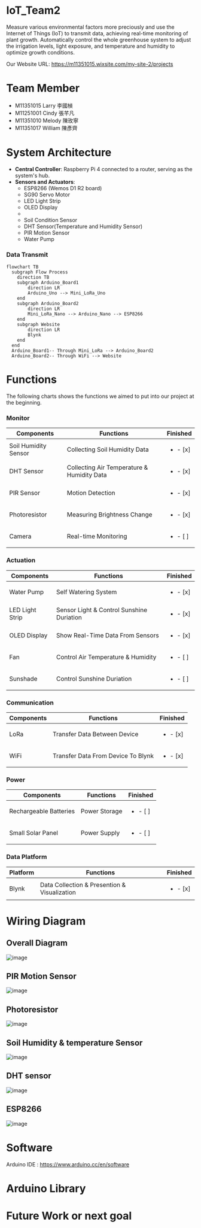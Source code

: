 # IoT_Team2
Measure various environmental factors more preciously and use the Internet of Things (IoT) to transmit data, achieving real-time monitoring of plant growth.  Automatically control the whole greenhouse system to adjust the irrigation levels, light exposure, and temperature and humidity to optimize growth conditions.

Our Website URL: https://m11351015.wixsite.com/my-site-2/projects

# Team Member
- M11351015 Larry 李國楨
- M11251001 Cindy 張芊凡
- M11351010 Melody 陳玫寧
- M11351017 William 陳彥齊


# System Architecture
- **Central Controller**: Raspberry Pi 4 connected to a router, serving as the system's hub.
- **Sensors and Actuators**:
  - ESP8266 (Wemos D1 R2 board)
  - SG90 Servo Motor
  - LED Light Strip
  - OLED Display
  - 
  - Soil Condition Sensor
  - DHT Sensor(Temperature and Humidity Sensor)
  - PIR Motion Sensor
  - Water Pump
 

### Data Transmit
```mermaid
flowchart TB
  subgraph Flow Process
    direction TB
    subgraph Arduino_Board1
        direction LR
        Arduino_Uno --> Mini_LoRa_Uno
    end
    subgraph Arduino_Board2
        direction LR
        Mini_LoRa_Nano --> Arduino_Nano --> ESP8266
    end
    subgraph Website
        direction LR
        Blynk
    end
  end
  Arduino_Board1-- Through Mini_LoRa --> Arduino_Board2
  Arduino_Board2-- Through WiFi --> Website 

```


# Functions
The following charts shows the functions we aimed to put into our project at the beginning.

### Monitor
| Components | Functions | Finished |
| ------------- | ------------- | ------------- |
| Soil Humidity Sensor | Collecting Soil Humidity Data |<ul><li>- [x] </li>
| DHT Sensor | Collecting Air Temperature & Humidity Data |<ul><li>- [x] </li>
| PIR Sensor | Motion Detection |<ul><li>- [x] </li>
| Photoresistor | Measuring Brightness Change |<ul><li>- [x] </li>
| Camera | Real-time Monitoring |<ul><li>- [ ] </li>

### Actuation
| Components | Functions | Finished |
| ------------- | ------------- | ------------- |
| Water Pump | Self Watering System |<ul><li>- [x] </li>
| LED Light Strip | Sensor Light & Control Sunshine Duriation |<ul><li>- [x] </li>
| OLED Display | Show Real-Time Data From Sensors |<ul><li>- [x] </li>
| Fan | Control Air Temperature & Humidity |<ul><li>- [ ] </li>
| Sunshade | Control Sunshine Duriation |<ul><li>- [ ] </li>

### Communication
| Components | Functions | Finished |
| ------------- | ------------- | ------------- |
| LoRa | Transfer Data Between Device |<ul><li>- [x] </li>
| WiFi | Transfer Data From Device To Blynk  |<ul><li>- [x] </li>

### Power
| Components | Functions | Finished |
| ------------- | ------------- | ------------- |
| Rechargeable Batteries | Power Storage |<ul><li>- [ ] </li>
| Small Solar Panel | Power Supply |<ul><li>- [ ] </li>

### Data Platform
| Platform | Functions | Finished |
| ------------- | ------------- | ------------- |
| Blynk | Data Collection & Presention & Visualization  |<ul><li>- [x] </li>


# Wiring Diagram
## Overall Diagram
![image](Arduino_WIRE_pic/LINE_ALBUM_接線圖_241216_3.jpg)

## PIR Motion Sensor
![image](Arduino_WIRE_pic/LINE_ALBUM_接線圖_241216_1.jpg)

## Photoresistor
![image](Arduino_WIRE_pic/LINE_ALBUM_接線圖_241216_2.jpg)

## Soil Humidity & temperature Sensor
![image](Arduino_WIRE_pic/LINE_ALBUM_接線圖_241216_6.jpg)

## DHT sensor
![image](Arduino_WIRE_pic/LINE_ALBUM_接線圖_241216_7.jpg)

## ESP8266
![image](Arduino_WIRE_pic/LINE_ALBUM_接線圖_241216_4.jpg)

# Software
Arduino IDE : https://www.arduino.cc/en/software 
# Arduino Library

# Future Work or next goal



  

